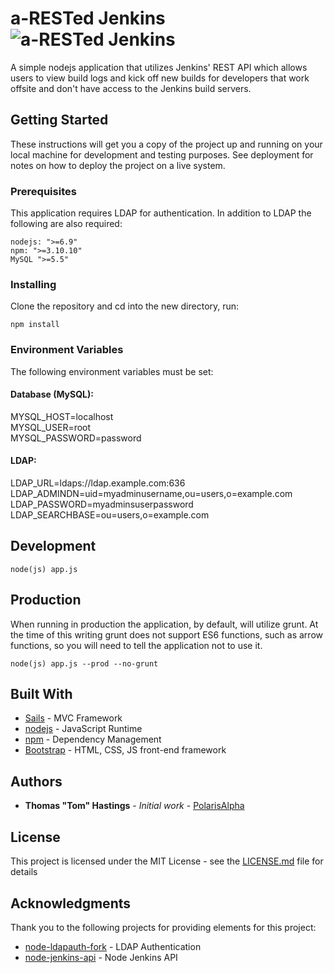 # a-RESTed Jenkins ![a-RESTed Jenkins](https://image.ibb.co/irqk1F/arrested_jenkins.jpg)
A simple nodejs application that utilizes Jenkins' REST API which allows users to view build logs and kick off new builds for developers that work offsite and don't have access to the Jenkins build servers.

## Getting Started

These instructions will get you a copy of the project up and running on your local machine for development and testing purposes. See deployment for notes on how to deploy the project on a live system.

### Prerequisites

This application requires LDAP for authentication. In addition to LDAP the following are also required:

```
nodejs: ">=6.9"
npm: ">=3.10.10"
MySQL ">=5.5"
```

### Installing

Clone the repository and cd into the new directory, run:

```
npm install
```

### Environment Variables
The following environment variables must be set:

#### Database (MySQL):
MYSQL_HOST=localhost  
MYSQL_USER=root  
MYSQL_PASSWORD=password  

#### LDAP:
LDAP_URL=ldaps://ldap.example.com:636  
LDAP_ADMINDN=uid=myadminusername,ou=users,o=example.com  
LDAP_PASSWORD=myadminsuserpassword  
LDAP_SEARCHBASE=ou=users,o=example.com  

## Development

```
node(js) app.js
```

## Production

When running in production the application, by default, will utilize grunt. At the time of this writing grunt does not support ES6 functions, such as arrow functions, so you will need to tell the application not to use it.

```
node(js) app.js --prod --no-grunt
```

## Built With

* [Sails](http://sailsjs.com/) - MVC Framework
* [nodejs](https://nodejs.org/en/) - JavaScript Runtime
* [npm](https://www.npmjs.com/) - Dependency Management
* [Bootstrap](http://getbootstrap.com/) - HTML, CSS, JS front-end framework

## Authors

* **Thomas "Tom" Hastings** - *Initial work* - [PolarisAlpha](https://github.com/PolarisAlpha)

## License

This project is licensed under the MIT License - see the [LICENSE.md](LICENSE.md) file for details

## Acknowledgments
Thank you to the following projects for providing elements for this project:
* [node-ldapauth-fork](https://github.com/vesse/node-ldapauth-fork) - LDAP Authentication
* [node-jenkins-api](https://github.com/jansepar/node-jenkins-api/) - Node Jenkins API